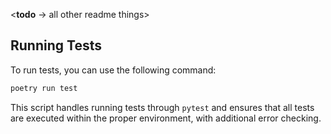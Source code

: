 <**todo** -> all other readme things>
## Running Tests

To run tests, you can use the following command:

```bash
poetry run test
```

This script handles running tests through `pytest` and ensures that all tests are executed within the proper environment, with additional error checking.

